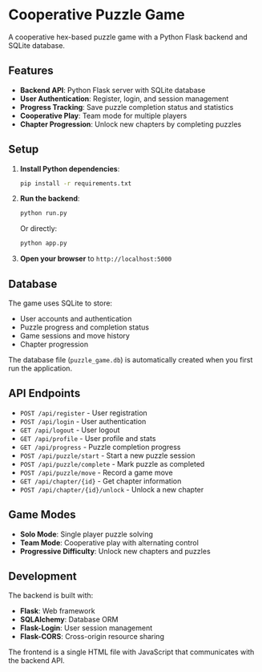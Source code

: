 # Cooperative Puzzle Game

A cooperative hex-based puzzle game with a Python Flask backend and SQLite database.

## Features

- **Backend API**: Python Flask server with SQLite database
- **User Authentication**: Register, login, and session management
- **Progress Tracking**: Save puzzle completion status and statistics
- **Cooperative Play**: Team mode for multiple players
- **Chapter Progression**: Unlock new chapters by completing puzzles

## Setup

1. **Install Python dependencies**:
   ```bash
   pip install -r requirements.txt
   ```

2. **Run the backend**:
   ```bash
   python run.py
   ```
   
   Or directly:
   ```bash
   python app.py
   ```

3. **Open your browser** to `http://localhost:5000`

## Database

The game uses SQLite to store:
- User accounts and authentication
- Puzzle progress and completion status
- Game sessions and move history
- Chapter progression

The database file (`puzzle_game.db`) is automatically created when you first run the application.

## API Endpoints

- `POST /api/register` - User registration
- `POST /api/login` - User authentication
- `GET /api/logout` - User logout
- `GET /api/profile` - User profile and stats
- `GET /api/progress` - Puzzle completion progress
- `POST /api/puzzle/start` - Start a new puzzle session
- `POST /api/puzzle/complete` - Mark puzzle as completed
- `POST /api/puzzle/move` - Record a game move
- `GET /api/chapter/{id}` - Get chapter information
- `POST /api/chapter/{id}/unlock` - Unlock a new chapter

## Game Modes

- **Solo Mode**: Single player puzzle solving
- **Team Mode**: Cooperative play with alternating control
- **Progressive Difficulty**: Unlock new chapters and puzzles

## Development

The backend is built with:
- **Flask**: Web framework
- **SQLAlchemy**: Database ORM
- **Flask-Login**: User session management
- **Flask-CORS**: Cross-origin resource sharing

The frontend is a single HTML file with JavaScript that communicates with the backend API.